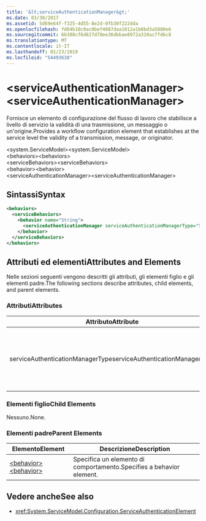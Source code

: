 ```yaml
---
title: '&lt;serviceAuthenticationManager&gt;'
ms.date: 03/30/2017
ms.assetid: 5d69e64f-f325-4d55-8e2d-0fb30f222dda
ms.openlocfilehash: fd04b10c0ac0bef4087daa1012a1b8bd3a5880e6
ms.sourcegitcommit: 6b308cf6d627d78ee36dbbae8972a310ac7fd6c8
ms.translationtype: MT
ms.contentlocale: it-IT
ms.lasthandoff: 01/23/2019
ms.locfileid: "54493638"
---
```

# <a name="ltserviceauthenticationmanagergt"></a><span data-ttu-id="756b1-102">&lt;serviceAuthenticationManager&gt;</span><span class="sxs-lookup"><span data-stu-id="756b1-102">&lt;serviceAuthenticationManager&gt;</span></span>
<span data-ttu-id="756b1-103">Fornisce un elemento di configurazione del flusso di lavoro che stabilisce a livello di servizio la validità di una trasmissione, un messaggio o un'origine.</span><span class="sxs-lookup"><span data-stu-id="756b1-103">Provides a workflow configuration element that establishes at the service level the validity of a transmission, message, or originator.</span></span>  
  
<span data-ttu-id="756b1-104">\<system.ServiceModel></span><span class="sxs-lookup"><span data-stu-id="756b1-104">\<system.ServiceModel></span></span>  
<span data-ttu-id="756b1-105">\<behaviors></span><span class="sxs-lookup"><span data-stu-id="756b1-105">\<behaviors></span></span>  
<span data-ttu-id="756b1-106">\<serviceBehaviors></span><span class="sxs-lookup"><span data-stu-id="756b1-106">\<serviceBehaviors></span></span>  
<span data-ttu-id="756b1-107">\<behavior></span><span class="sxs-lookup"><span data-stu-id="756b1-107">\<behavior></span></span>  
<span data-ttu-id="756b1-108">\<serviceAuthenticationManager></span><span class="sxs-lookup"><span data-stu-id="756b1-108">\<serviceAuthenticationManager></span></span>  
  
## <a name="syntax"></a><span data-ttu-id="756b1-109">Sintassi</span><span class="sxs-lookup"><span data-stu-id="756b1-109">Syntax</span></span>  
  
```xml  
<behaviors>
  <serviceBehaviors>
    <behavior name="String">
      <serviceAuthenticationManager serviceAuthenticationManagerType="String" />
    </behavior>
  </serviceBehaviors>
</behaviors>
```  
  
## <a name="attributes-and-elements"></a><span data-ttu-id="756b1-110">Attributi ed elementi</span><span class="sxs-lookup"><span data-stu-id="756b1-110">Attributes and Elements</span></span>  
 <span data-ttu-id="756b1-111">Nelle sezioni seguenti vengono descritti gli attributi, gli elementi figlio e gli elementi padre.</span><span class="sxs-lookup"><span data-stu-id="756b1-111">The following sections describe attributes, child elements, and parent elements.</span></span>  
  
### <a name="attributes"></a><span data-ttu-id="756b1-112">Attributi</span><span class="sxs-lookup"><span data-stu-id="756b1-112">Attributes</span></span>  
  
|<span data-ttu-id="756b1-113">Attributo</span><span class="sxs-lookup"><span data-stu-id="756b1-113">Attribute</span></span>|<span data-ttu-id="756b1-114">Descrizione</span><span class="sxs-lookup"><span data-stu-id="756b1-114">Description</span></span>|  
|---------------|-----------------|  
|<span data-ttu-id="756b1-115">serviceAuthenticationManagerType</span><span class="sxs-lookup"><span data-stu-id="756b1-115">serviceAuthenticationManagerType</span></span>|<span data-ttu-id="756b1-116">Stringa che specifica il tipo del criterio di autenticazione per il comportamento corrente.</span><span class="sxs-lookup"><span data-stu-id="756b1-116">A string that specifies the type of the authentication policy for the current behavior.</span></span>|  
  
### <a name="child-elements"></a><span data-ttu-id="756b1-117">Elementi figlio</span><span class="sxs-lookup"><span data-stu-id="756b1-117">Child Elements</span></span>  
 <span data-ttu-id="756b1-118">Nessuno.</span><span class="sxs-lookup"><span data-stu-id="756b1-118">None.</span></span>  
  
### <a name="parent-elements"></a><span data-ttu-id="756b1-119">Elementi padre</span><span class="sxs-lookup"><span data-stu-id="756b1-119">Parent Elements</span></span>  
  
|<span data-ttu-id="756b1-120">Elemento</span><span class="sxs-lookup"><span data-stu-id="756b1-120">Element</span></span>|<span data-ttu-id="756b1-121">Descrizione</span><span class="sxs-lookup"><span data-stu-id="756b1-121">Description</span></span>|  
|-------------|-----------------|  
|[<span data-ttu-id="756b1-122">\<behavior></span><span class="sxs-lookup"><span data-stu-id="756b1-122">\<behavior></span></span>](../../../../../docs/framework/configure-apps/file-schema/wcf/behavior-of-endpointbehaviors.md)|<span data-ttu-id="756b1-123">Specifica un elemento di comportamento.</span><span class="sxs-lookup"><span data-stu-id="756b1-123">Specifies a behavior element.</span></span>|  
  
## <a name="see-also"></a><span data-ttu-id="756b1-124">Vedere anche</span><span class="sxs-lookup"><span data-stu-id="756b1-124">See also</span></span>
- <xref:System.ServiceModel.Configuration.ServiceAuthenticationElement>

